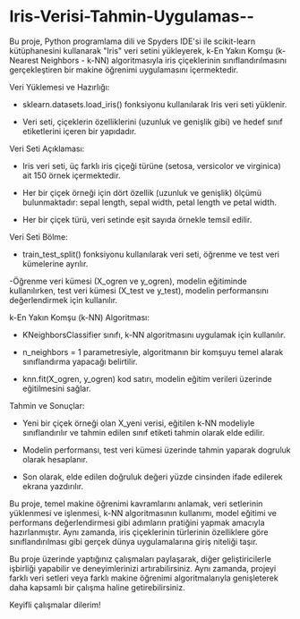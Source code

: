 # Iris-Verisi-Tahmin-Uygulamas--
Bu proje, Python programlama dili ve Spyders IDE'si ile scikit-learn kütüphanesini kullanarak "Iris" veri setini yükleyerek, k-En Yakın Komşu (k-Nearest Neighbors - k-NN) algoritmasıyla iris çiçeklerinin sınıflandırılmasını gerçekleştiren bir makine öğrenimi uygulamasını içermektedir.

Veri Yüklemesi ve Hazırlığı:

- sklearn.datasets.load_iris() fonksiyonu kullanılarak Iris veri seti yüklenir.

- Veri seti, çiçeklerin özelliklerini (uzunluk ve genişlik gibi) ve hedef sınıf etiketlerini içeren bir yapıdadır.


Veri Seti Açıklaması:

- Iris veri seti, üç farklı iris çiçeği türüne (setosa, versicolor ve virginica) ait 150 örnek içermektedir.

- Her bir çiçek örneği için dört özellik (uzunluk ve genişlik) ölçümü bulunmaktadır: sepal length, sepal width, petal length ve petal width.

- Her bir çiçek türü, veri setinde eşit sayıda örnekle temsil edilir.

Veri Seti Bölme:

- train_test_split() fonksiyonu kullanılarak veri seti, öğrenme ve test veri kümelerine ayrılır.

-Öğrenme veri kümesi (X_ogren ve y_ogren), modelin eğitiminde kullanılırken, test veri kümesi (X_test ve y_test), modelin performansını değerlendirmek için kullanılır.

k-En Yakın Komşu (k-NN) Algoritması:

- KNeighborsClassifier sınıfı, k-NN algoritmasını uygulamak için kullanılır.

- n_neighbors = 1 parametresiyle, algoritmanın bir komşuyu temel alarak sınıflandırma yapacağı belirtilir.

- knn.fit(X_ogren, y_ogren) kod satırı, modelin eğitim verileri üzerinde eğitilmesini sağlar.

Tahmin ve Sonuçlar:

- Yeni bir çiçek örneği olan X_yeni verisi, eğitilen k-NN modeliyle sınıflandırılır ve tahmin edilen sınıf etiketi tahmin olarak elde edilir.

- Modelin performansı, test veri kümesi üzerinde tahmin yaparak dogruluk olarak hesaplanır.

- Son olarak, elde edilen doğruluk değeri yüzde cinsinden ifade edilerek ekrana yazdırılır.


Bu proje, temel makine öğrenimi kavramlarını anlamak, veri setlerinin yüklenmesi ve işlenmesi, k-NN algoritmasının kullanımı, model eğitimi ve performans değerlendirmesi gibi adımların pratiğini yapmak amacıyla hazırlanmıştır. Aynı zamanda, iris çiçeklerinin türlerinin özelliklere göre sınıflandırılması gibi gerçek dünya uygulamalarına giriş niteliği taşır.

Bu proje üzerinde yaptığınız çalışmaları paylaşarak, diğer geliştiricilerle işbirliği yapabilir ve deneyimlerinizi artırabilirsiniz. Aynı zamanda, projeyi farklı veri setleri veya farklı makine öğrenimi algoritmalarıyla genişleterek daha kapsamlı bir çalışma haline getirebilirsiniz.

Keyifli çalışmalar dilerim!
